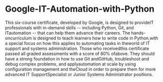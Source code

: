 # Google-IT-Automation-with-Python
This six-course certificate, developed by Google, is designed to provideIT professionals with in-demand skills -- including Python, Git, and ITautomation -- that can help them advance their careers. The hands-oncurriculum is designed to teach learners how to write code in Python,with a special focus on how this applies to automating tasks in theworld of IT support and systems administration. Those who receivedthis certificate passed all graded assessments with a score of 80% ofabove. They should have a strong foundation in how to use Git andGitHub, troubleshoot and debug complex problems, and applyautomation at scale by using configuration management and theCloud in order to prepare them for more advanced IT SupportSpecialist or Junior Systems Administrator positions.
